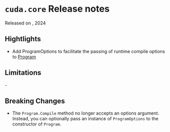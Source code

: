 # `cuda.core` Release notes

Released on <TODO>, 2024

## Hightlights
- Add ProgramOptions to facilitate the passing of runtime compile options to [Program](#program)

## Limitations
-<TODO>

## Breaking Changes
- The `Program.Compile` method no longer accepts an options argument. Instead, you can optionally pass an instance of `ProgramOptions` to the constructor of `Program`.
